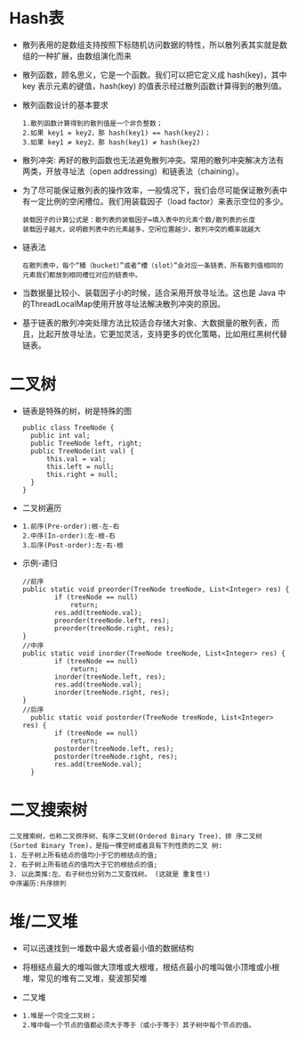 # Hash表

* 散列表用的是数组支持按照下标随机访问数据的特性，所以散列表其实就是数组的一种扩展，由数组演化而来

* 散列函数，顾名思义，它是一个函数。我们可以把它定义成 hash(key)，其中 key 表示元素的键值，hash(key) 的值表示经过散列函数计算得到的散列值。

* 散列函数设计的基本要求

  ~~~
  1.散列函数计算得到的散列值是一个非负整数；
  2.如果 key1 = key2，那 hash(key1) == hash(key2)；
  3.如果 key1 ≠ key2，那 hash(key1) ≠ hash(key2)
  ~~~

* 散列冲突: 再好的散列函数也无法避免散列冲突。常用的散列冲突解决方法有两类，开放寻址法（open addressing）和链表法（chaining）。

* 为了尽可能保证散列表的操作效率，一般情况下，我们会尽可能保证散列表中有一定比例的空闲槽位。我们用装载因子（load factor）来表示空位的多少。

  ~~~
  装载因子的计算公式是：散列表的装载因子=填入表中的元素个数/散列表的长度
  装载因子越大，说明散列表中的元素越多，空闲位置越少，散列冲突的概率就越大
  ~~~

* 链表法

  ~~~
  在散列表中，每个“桶（bucket）”或者“槽（slot）”会对应一条链表，所有散列值相同的元素我们都放到相同槽位对应的链表中。
  ~~~

* 当数据量比较小、装载因子小的时候，适合采用开放寻址法。这也是 Java 中的ThreadLocalMap使用开放寻址法解决散列冲突的原因。

* 基于链表的散列冲突处理方法比较适合存储大对象、大数据量的散列表，而且，比起开放寻址法，它更加灵活，支持更多的优化策略，比如用红黑树代替链表。

# 二叉树

* 链表是特殊的树，树是特殊的图

  ~~~
  public class TreeNode { 
  	public int val;
  	public TreeNode left, right; 
  	public TreeNode(int val) {
  		this.val = val; 
  		this.left = null; 
  		this.right = null;
  	} 
  }
  ~~~

* 二叉树遍历

* ~~~
  1.前序(Pre-order):根-左-右 
  2.中序(In-order):左-根-右 
  3.后序(Post-order):左-右-根
  ~~~

* 示例-递归

  ~~~
  //前序
  public static void preorder(TreeNode treeNode, List<Integer> res) {
          if (treeNode == null)
              return;
          res.add(treeNode.val);
          preorder(treeNode.left, res);
          preorder(treeNode.right, res);
  }
  //中序
  public static void inorder(TreeNode treeNode, List<Integer> res) {
          if (treeNode == null)
              return;
          inorder(treeNode.left, res);
          res.add(treeNode.val);
          inorder(treeNode.right, res);
  }
  //后序
    public static void postorder(TreeNode treeNode, List<Integer> res) {
          if (treeNode == null)
              return;
          postorder(treeNode.left, res);
          postorder(treeNode.right, res);
          res.add(treeNode.val);
    }
  ~~~

# 二叉搜索树

~~~
二叉搜索树，也称二叉排序树、有序二叉树(Ordered Binary Tree)、排 序二叉树(Sorted Binary Tree)，是指一棵空树或者具有下列性质的二叉 树:
1. 左子树上所有结点的值均小于它的根结点的值;
2. 右子树上所有结点的值均大于它的根结点的值;
3. 以此类推:左、右子树也分别为二叉查找树。 (这就是 重复性!)
中序遍历:升序排列
~~~

# 堆/二叉堆

* 可以迅速找到一堆数中最大或者最小值的数据结构

* 将根结点最大的堆叫做大顶堆或大根堆，根结点最小的堆叫做小顶堆或小根堆，常见的堆有二叉堆，斐波那契堆

* 二叉堆

* ~~~
  1.堆是一个完全二叉树；
  2.堆中每一个节点的值都必须大于等于（或小于等于）其子树中每个节点的值。
  ~~~

  
